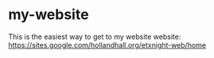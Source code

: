 # my-website
This is the easiest way to get to my website
website:
https://sites.google.com/hollandhall.org/etxnight-web/home 

